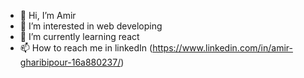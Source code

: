 - 👋 Hi, I’m Amir
- 👀 I’m interested in web developing
- 🌱 I’m currently learning react
- 📫 How to reach me in linkedIn (https://www.linkedin.com/in/amir-gharibipour-16a880237/)

<!---
rima1881/rima1881 is a ✨ special ✨ repository because its `README.md` (this file) appears on your GitHub profile.
You can click the Preview link to take a look at your changes.
--->
